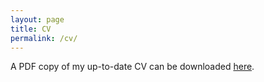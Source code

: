 ```yaml
---
layout: page
title: CV
permalink: /cv/
---
```


A PDF copy of my up-to-date CV can be downloaded [here](https://github.com/lcwheeler/curriculum_vitae/blob/master/CV_updated.pdf). 
